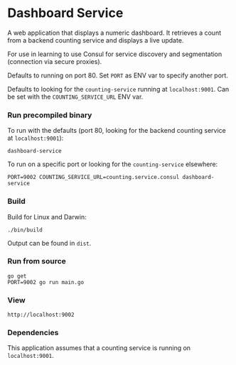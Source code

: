 # Dashboard Service

A web application that displays a numeric dashboard. It retrieves a count from a backend counting service and displays a live update.

For use in learning to use Consul for service discovery and segmentation (connection via secure proxies).

Defaults to running on port 80. Set `PORT` as ENV var to specify another port.

Defaults to looking for the `counting-service` running at `localhost:9001`. Can be set with the `COUNTING_SERVICE_URL` ENV var.

### Run precompiled binary

To run with the defaults (port 80, looking for the backend counting service at `localhost:9001`):

    dashboard-service

To run on a specific port or looking for the `counting-service` elsewhere:

    PORT=9002 COUNTING_SERVICE_URL=counting.service.consul dashboard-service

### Build

Build for Linux and Darwin:

    ./bin/build

Output can be found in `dist`.

### Run from source

    go get
    PORT=9002 go run main.go

### View

    http://localhost:9002

### Dependencies

This application assumes that a counting service is running on `localhost:9001`.
